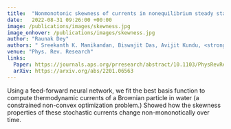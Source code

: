 ```yaml
---
title:  "Nonmonotonic skewness of currents in nonequilibrium steady states"
date:   2022-08-31 09:26:00 +00:00
image: /publications/images/skewness.jpg
image_onhover: /publications/images/skewness.jpg
author: "Raunak Dey"
authors: " Sreekanth K. Manikandan, Biswajit Das, Avijit Kundu, <strong>Raunak Dey</strong>, Ayan Banerjee, and Supriya Krishnamurthy "
venue: "Phys. Rev. Research"
links:
  Paper: https://journals.aps.org/prresearch/abstract/10.1103/PhysRevResearch.4.043067
  arXiv: https://arxiv.org/abs/2201.06563
---
```

Using a feed-forward neural network, we fit the best basis function to compute thermodynamic currents of a Brownian particle in water (a constrained non-convex optimization problem.) Showed how the skewness properties of these stochastic currents change non-mononotically over time.
